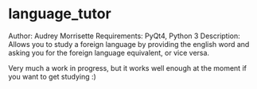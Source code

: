 # language_tutor
Author: Audrey Morrisette
Requirements: PyQt4, Python 3
Description: Allows you to study a foreign language by providing the english word
             and asking you for the foreign language equivalent, or vice versa.


Very much a work in progress, but it works well enough at the moment if you want to
get studying :)



